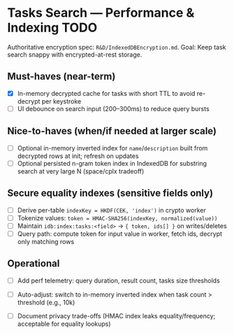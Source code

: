 # Tasks Search — Performance & Indexing TODO

Authoritative encryption spec: `R&D/IndexedDBEncryption.md`.
Goal: Keep task search snappy with encrypted-at-rest storage.

## Must-haves (near-term)
- [x] In-memory decrypted cache for tasks with short TTL to avoid re-decrypt per keystroke
- [ ] UI debounce on search input (200–300ms) to reduce query bursts

## Nice-to-haves (when/if needed at larger scale)
- [ ] Optional in-memory inverted index for `name`/`description` built from decrypted rows at init; refresh on updates
- [ ] Optional persisted n-gram token index in IndexedDB for substring search at very large N (space/cplx tradeoff)

## Secure equality indexes (sensitive fields only)
- [ ] Derive per-table `indexKey = HKDF(CEK, 'index')` in crypto worker
- [ ] Tokenize values: `token = HMAC-SHA256(indexKey, normalized(value))`
- [ ] Maintain `idb:index:tasks:<field>` → `{ token, ids[] }` on writes/deletes
- [ ] Query path: compute token for input value in worker, fetch ids, decrypt only matching rows

## Operational
- [ ] Add perf telemetry: query duration, result count, tasks size thresholds
- [ ] Auto-adjust: switch to in-memory inverted index when task count > threshold (e.g., 10k)
- [ ] Document privacy trade-offs (HMAC index leaks equality/frequency; acceptable for equality lookups)

